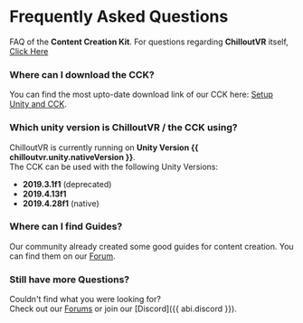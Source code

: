 # Frequently Asked Questions
FAQ of the **Content Creation Kit**. For questions regarding **ChilloutVR** itself, [Click Here](../chilloutvr/faq/index.md)

### Where can I download the CCK?
You can find the most upto-date download link of our CCK here: [Setup Unity and CCK](setup.md).

### Which unity version is ChilloutVR / the CCK using?
ChilloutVR is currently running on **Unity Version {{ chilloutvr.unity.nativeVersion }}**.  
The CCK can be used with the following Unity Versions:

+ **2019.3.1f1** (deprecated)
+ **2019.4.13f1**
+ **2019.4.28f1** (native)

### Where can I find Guides?
Our community already created some good guides for content creation.
You can find them on our [Forum](https://forums.abinteractive.net/t/chilloutvr-tutorials).

### Still have more Questions?
Couldn't find what you were looking for?  
Check out our [Forums](https://forums.abinteractive.net/t/chilloutvr-content-creation) or join our
[Discord]({{ abi.discord }}).